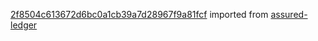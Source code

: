 [2f8504c613672d6bc0a1cb39a7d28967f9a81fcf](https://github.com/insolar/assured-ledger/commit/2f8504c613672d6bc0a1cb39a7d28967f9a81fcf) imported from [assured-ledger](https://github.com/insolar/assured-ledger)
